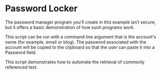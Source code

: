 # Password Locker

The password manager program you’ll create in this example isn’t secure, but it offers a basic demonstration of how such programs work.

This script can be run with a command line argument that is the account's name (for example, email or blog). The password associated with the account will be copied to the clipboard so that the user can paste it into a Password field.

This script demonstrates how to automate the retrieval of commonly referenced text.
